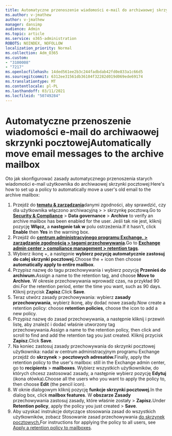 ```yaml
---
title: Automatyczne przenoszenie wiadomości e-mail do archiwaowej skrzynki pocztowej
ms.author: v-jmathew
author: v-jmathew
manager: dansimp
audience: Admin
ms.topic: article
ms.service: o365-administration
ROBOTS: NOINDEX, NOFOLLOW
localization_priority: Normal
ms.collection: Adm_O365
ms.custom:
- "3100008"
- "7217"
ms.openlocfilehash: 14ded561ee2b3c244fadbdab42fd0e833a1c66d5
ms.sourcegitcommit: 6312ee31561db36104f32282d019d069ede69174
ms.translationtype: MT
ms.contentlocale: pl-PL
ms.lasthandoff: 03/11/2021
ms.locfileid: "50749284"
---
```

# <a name="automatically-move-email-messages-to-the-archive-mailbox"></a><span data-ttu-id="cfcf5-102">Automatyczne przenoszenie wiadomości e-mail do archiwaowej skrzynki pocztowej</span><span class="sxs-lookup"><span data-stu-id="cfcf5-102">Automatically move email messages to the archive mailbox</span></span>

<span data-ttu-id="cfcf5-103">Oto jak skonfigurować zasady automatycznego przenoszenia starych wiadomości e-mail użytkownika do archiwaowej skrzynki pocztowej:</span><span class="sxs-lookup"><span data-stu-id="cfcf5-103">Here's how to set up a policy to automatically move a user's old email to the archive mailbox:</span></span>

1. <span data-ttu-id="cfcf5-104">Przejdź do [**tematu & zarządzania**](https://go.microsoft.com/fwlink/p/?linkid=2077143)danymi zgodności, aby sprawdzić, czy dla użytkownika włączono archiwacyjną  >    >   skrzynkę pocztową.</span><span class="sxs-lookup"><span data-stu-id="cfcf5-104">Go to [**Security & Compliance**](https://go.microsoft.com/fwlink/p/?linkid=2077143) > **Data governance** > **Archive** to verify an archive mailbox has been enabled for the user.</span></span> <span data-ttu-id="cfcf5-105">Jeśli tak nie jest, kliknij pozycję **Włącz,** a **następnie tak w** polu ostrzeżenia.</span><span class="sxs-lookup"><span data-stu-id="cfcf5-105">If it hasn't, click **Enable** then **Yes** in the warning box.</span></span>
2. <span data-ttu-id="cfcf5-106">Przejdź do [**centrum administracyjnego programu Exchange, > zarządzanie zgodnością > tagami przechowywania**](https://go.microsoft.com/fwlink/?linkid=2059104).</span><span class="sxs-lookup"><span data-stu-id="cfcf5-106">Go to [**Exchange admin center > compliance management > retention tags**](https://go.microsoft.com/fwlink/?linkid=2059104).</span></span>
3. <span data-ttu-id="cfcf5-107">Wybierz ikonę +, a następnie **wybierz pozycję automatycznie zastosuj do całej skrzynki pocztowej.**</span><span class="sxs-lookup"><span data-stu-id="cfcf5-107">Choose the + icon then choose **automatically apply to entire mailbox**.</span></span>
4. <span data-ttu-id="cfcf5-108">Przypisz nazwę do tagu przechowywania i wybierz pozycję **Przenieś do archiwum.**</span><span class="sxs-lookup"><span data-stu-id="cfcf5-108">Assign a name to the retention tag, and choose **Move to Archive**.</span></span> <span data-ttu-id="cfcf5-109">W okresie przechowywania wprowadź czas, na przykład 90 dni.</span><span class="sxs-lookup"><span data-stu-id="cfcf5-109">For the retention period, enter the time you want, such as 90 days.</span></span> <span data-ttu-id="cfcf5-110">Kliknij przycisk **Zapisz**.</span><span class="sxs-lookup"><span data-stu-id="cfcf5-110">Click **Save**.</span></span>
5. <span data-ttu-id="cfcf5-111">Teraz utwórz zasady przechowywania: wybierz **zasady przechowywania**, wybierz ikonę, aby dodać nowe zasady.</span><span class="sxs-lookup"><span data-stu-id="cfcf5-111">Now create a retention policy: choose **retention policies**, choose the icon to add a new policy.</span></span>
6. <span data-ttu-id="cfcf5-112">Przypisz nazwę do zasad przechowywania, a następnie kliknij i przewiń listę, aby znaleźć i dodać właśnie utworzony tag przechowywania.</span><span class="sxs-lookup"><span data-stu-id="cfcf5-112">Assign a name to the retention policy, then click and scroll to find and add the retention tag you just created.</span></span> <span data-ttu-id="cfcf5-113">Kliknij przycisk **Zapisz**.</span><span class="sxs-lookup"><span data-stu-id="cfcf5-113">Click **Save**.</span></span>
7. <span data-ttu-id="cfcf5-114">Na koniec zastosuj zasady przechowywania do skrzynki pocztowej użytkownika: nadal w centrum administracyjnym programu Exchange przejdź do **skrzynek**  >  **pocztowych adresatów.**</span><span class="sxs-lookup"><span data-stu-id="cfcf5-114">Finally, apply the retention policy to the user's mailbox: still in the Exchange admin center, go to **recipients** > **mailboxes**.</span></span> <span data-ttu-id="cfcf5-115">Wybierz wszystkich użytkowników, do których chcesz zastosować zasady, a następnie wybierz pozycję **Edytuj** (ikona ołówka).</span><span class="sxs-lookup"><span data-stu-id="cfcf5-115">Choose all the users who you want to apply the policy to, then choose **Edit** (the pencil icon).</span></span>
8. <span data-ttu-id="cfcf5-116">W oknie dialogowym kliknij pozycję **funkcje skrzynki pocztowej**.</span><span class="sxs-lookup"><span data-stu-id="cfcf5-116">In the dialog box, click **mailbox features**.</span></span> <span data-ttu-id="cfcf5-117">W **obszarze Zasady** przechowywania zastosuj zasady, które właśnie zostały > **Zapisz.**</span><span class="sxs-lookup"><span data-stu-id="cfcf5-117">Under **Retention policy**, apply the policy you just created > **Save**.</span></span>
9. <span data-ttu-id="cfcf5-118">Aby uzyskać instrukcje dotyczące stosowania zasad do wszystkich użytkowników, zobacz Stosowanie zasad przechowywania [do skrzynek pocztowych.](https://docs.microsoft.com/exchange/security-and-compliance/messaging-records-management/apply-retention-policy)</span><span class="sxs-lookup"><span data-stu-id="cfcf5-118">For instructions for applying the policy to all users, see [Apply a retention policy to mailboxes](https://docs.microsoft.com/exchange/security-and-compliance/messaging-records-management/apply-retention-policy).</span></span>
